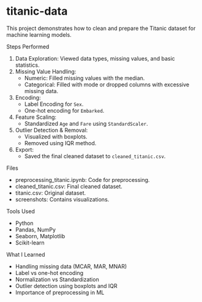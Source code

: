 # titanic-data
This project demonstrates how to clean and prepare the Titanic dataset for machine learning models.

Steps Performed
1. Data Exploration: Viewed data types, missing values, and basic statistics.
2. Missing Value Handling:
   - Numeric: Filled missing values with the median.
   - Categorical: Filled with mode or dropped columns with excessive missing data.
3. Encoding:
   - Label Encoding for `Sex`.
   - One-hot encoding for `Embarked`.
4. Feature Scaling:
   - Standardized `Age` and `Fare` using `StandardScaler`.
5. Outlier Detection & Removal:
   - Visualized with boxplots.
   - Removed using IQR method.
6. Export:
   - Saved the final cleaned dataset to `cleaned_titanic.csv`.

Files
- preprocessing_titanic.ipynb: Code for preprocessing.
- cleaned_titanic.csv: Final cleaned dataset.
- titanic.csv: Original dataset.
- screenshots: Contains visualizations.

Tools Used
- Python
- Pandas, NumPy
- Seaborn, Matplotlib
- Scikit-learn

What I Learned
- Handling missing data (MCAR, MAR, MNAR)
- Label vs one-hot encoding
- Normalization vs Standardization
- Outlier detection using boxplots and IQR
- Importance of preprocessing in ML
